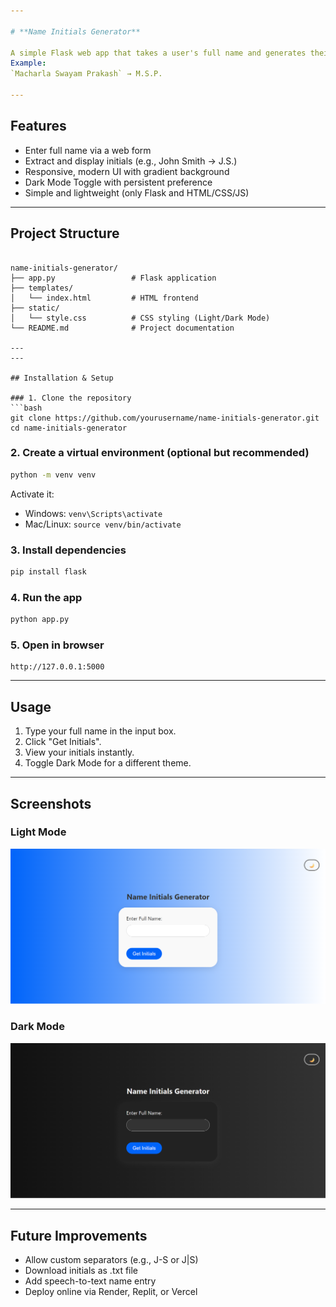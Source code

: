 ```yaml
---

# **Name Initials Generator**

A simple Flask web app that takes a user's full name and generates their initials.  
Example:  
`Macharla Swayam Prakash` → M.S.P.

---
```


## Features
- Enter full name via a web form
- Extract and display initials (e.g., John Smith → J.S.)
- Responsive, modern UI with gradient background
- Dark Mode Toggle with persistent preference
- Simple and lightweight (only Flask and HTML/CSS/JS)

---

## Project Structure
```

name-initials-generator/
├── app.py                 # Flask application
├── templates/
│   └── index.html         # HTML frontend
├── static/
│   └── style.css          # CSS styling (Light/Dark Mode)
└── README.md              # Project documentation

---
---

## Installation & Setup

### 1. Clone the repository
```bash
git clone https://github.com/yourusername/name-initials-generator.git
cd name-initials-generator
````

### 2. Create a virtual environment (optional but recommended)

```bash
python -m venv venv
```

Activate it:

* Windows: `venv\Scripts\activate`
* Mac/Linux: `source venv/bin/activate`

### 3. Install dependencies

```bash
pip install flask
```

### 4. Run the app

```bash
python app.py
```

### 5. Open in browser

```
http://127.0.0.1:5000
```

---

## Usage

1. Type your full name in the input box.
2. Click "Get Initials".
3. View your initials instantly.
4. Toggle Dark Mode for a different theme.

---

## Screenshots

### Light Mode

![Light Mode Screenshot](screenshots/light-mode.png)

### Dark Mode

![Dark Mode Screenshot](screenshots/dark-mode.png)

---

## Future Improvements

* Allow custom separators (e.g., J-S or J|S)
* Download initials as .txt file
* Add speech-to-text name entry
* Deploy online via Render, Replit, or Vercel

```

